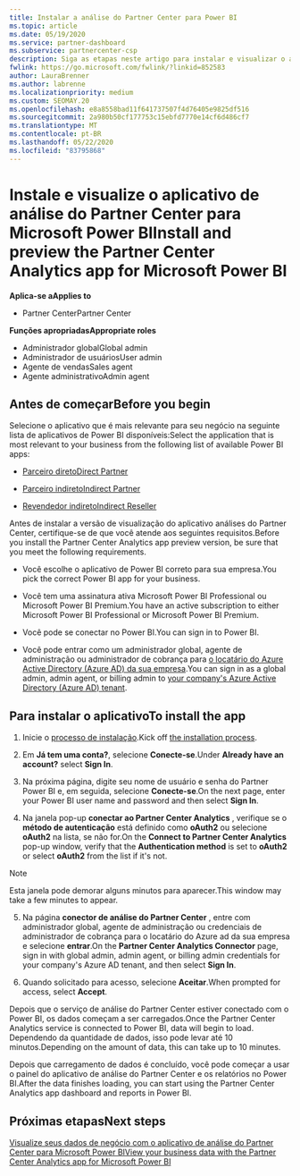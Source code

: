 ```yaml
---
title: Instalar a análise do Partner Center para Power BI
ms.topic: article
ms.date: 05/19/2020
ms.service: partner-dashboard
ms.subservice: partnercenter-csp
description: Siga as etapas neste artigo para instalar e visualizar o aplicativo de análise do Partner Center para Power BI (para parceiros diretos no CSP).
fwlink: https://go.microsoft.com/fwlink/?linkid=852583
author: LauraBrenner
ms.author: labrenne
ms.localizationpriority: medium
ms.custom: SEOMAY.20
ms.openlocfilehash: e8a8558bad11f641737507f4d76405e9825df516
ms.sourcegitcommit: 2a980b50cf177753c15ebfd7770e14cf6d486cf7
ms.translationtype: MT
ms.contentlocale: pt-BR
ms.lasthandoff: 05/22/2020
ms.locfileid: "83795868"
---
```

# <a name="install-and-preview-the-partner-center-analytics-app-for-microsoft-power-bi"></a><span data-ttu-id="877ea-103">Instale e visualize o aplicativo de análise do Partner Center para Microsoft Power BI</span><span class="sxs-lookup"><span data-stu-id="877ea-103">Install and preview the Partner Center Analytics app for Microsoft Power BI</span></span>

<span data-ttu-id="877ea-104">**Aplica-se a**</span><span class="sxs-lookup"><span data-stu-id="877ea-104">**Applies to**</span></span>

- <span data-ttu-id="877ea-105">Partner Center</span><span class="sxs-lookup"><span data-stu-id="877ea-105">Partner Center</span></span>

<span data-ttu-id="877ea-106">**Funções apropriadas**</span><span class="sxs-lookup"><span data-stu-id="877ea-106">**Appropriate roles**</span></span>
-   <span data-ttu-id="877ea-107">Administrador global</span><span class="sxs-lookup"><span data-stu-id="877ea-107">Global admin</span></span>
-   <span data-ttu-id="877ea-108">Administrador de usuários</span><span class="sxs-lookup"><span data-stu-id="877ea-108">User admin</span></span>
-   <span data-ttu-id="877ea-109">Agente de vendas</span><span class="sxs-lookup"><span data-stu-id="877ea-109">Sales agent</span></span>
-   <span data-ttu-id="877ea-110">Agente administrativo</span><span class="sxs-lookup"><span data-stu-id="877ea-110">Admin agent</span></span>

## <a name="before-you-begin"></a><span data-ttu-id="877ea-111">Antes de começar</span><span class="sxs-lookup"><span data-stu-id="877ea-111">Before you begin</span></span>

<span data-ttu-id="877ea-112">Selecione o aplicativo que é mais relevante para seu negócio na seguinte lista de aplicativos de Power BI disponíveis:</span><span class="sxs-lookup"><span data-stu-id="877ea-112">Select the application that is most relevant to your business from the following list of available Power BI apps:</span></span>
- [<span data-ttu-id="877ea-113">Parceiro direto</span><span class="sxs-lookup"><span data-stu-id="877ea-113">Direct Partner</span></span>](https://app.powerbi.com/groups/me/getdata/services/direct-providers-partner-analytics)

- [<span data-ttu-id="877ea-114">Parceiro indireto</span><span class="sxs-lookup"><span data-stu-id="877ea-114">Indirect Partner</span></span>](https://app.powerbi.com/groups/me/getdata/services/indirect-providers-partner-analytics)

- [<span data-ttu-id="877ea-115">Revendedor indireto</span><span class="sxs-lookup"><span data-stu-id="877ea-115">Indirect Reseller</span></span>](https://app.powerbi.com/groups/me/getdata/services/indirect-seller-partner-analytics)

<span data-ttu-id="877ea-116">Antes de instalar a versão de visualização do aplicativo análises do Partner Center, certifique-se de que você atende aos seguintes requisitos.</span><span class="sxs-lookup"><span data-stu-id="877ea-116">Before you install the Partner Center Analytics app preview version, be sure that you meet the following requirements.</span></span>

- <span data-ttu-id="877ea-117">Você escolhe o aplicativo de Power BI correto para sua empresa.</span><span class="sxs-lookup"><span data-stu-id="877ea-117">You pick the correct Power BI app for your business.</span></span>

- <span data-ttu-id="877ea-118">Você tem uma assinatura ativa Microsoft Power BI Professional ou Microsoft Power BI Premium.</span><span class="sxs-lookup"><span data-stu-id="877ea-118">You have an active subscription to either Microsoft Power BI Professional or Microsoft Power BI Premium.</span></span>

- <span data-ttu-id="877ea-119">Você pode se conectar no Power BI.</span><span class="sxs-lookup"><span data-stu-id="877ea-119">You can sign in to Power BI.</span></span>

- <span data-ttu-id="877ea-120">Você pode entrar como um administrador global, agente de administração ou administrador de cobrança para [o locatário do Azure Active Directory (Azure AD) da sua empresa](azure-active-directory-tenants-and-partner-center.md).</span><span class="sxs-lookup"><span data-stu-id="877ea-120">You can sign in as a global admin, admin agent, or billing admin to [your company's Azure Active Directory (Azure AD) tenant](azure-active-directory-tenants-and-partner-center.md).</span></span>

## <a name="to-install-the-app"></a><span data-ttu-id="877ea-121">Para instalar o aplicativo</span><span class="sxs-lookup"><span data-stu-id="877ea-121">To install the app</span></span>

1. <span data-ttu-id="877ea-122">Inicie o [processo de instalação](https://app.powerbi.com/getdata/services/partneranalytics?cpcode=PartnerCenterAnalytics&getDataForceConnect=true&alwaysPromptForContentProviderCreds=true).</span><span class="sxs-lookup"><span data-stu-id="877ea-122">Kick off [the installation process](https://app.powerbi.com/getdata/services/partneranalytics?cpcode=PartnerCenterAnalytics&getDataForceConnect=true&alwaysPromptForContentProviderCreds=true).</span></span>

2. <span data-ttu-id="877ea-123">Em **Já tem uma conta?**, selecione **Conecte-se**.</span><span class="sxs-lookup"><span data-stu-id="877ea-123">Under **Already have an account?** select **Sign In**.</span></span> 

3. <span data-ttu-id="877ea-124">Na próxima página, digite seu nome de usuário e senha do Partner Power BI e, em seguida, selecione **Conecte-se**.</span><span class="sxs-lookup"><span data-stu-id="877ea-124">On the next page, enter your Power BI user name and password and then select **Sign In**.</span></span> 

4. <span data-ttu-id="877ea-125">Na janela pop-up **conectar ao Partner Center Analytics** , verifique se o **método de autenticação** está definido como **oAuth2** ou selecione **oAuth2** na lista, se não for.</span><span class="sxs-lookup"><span data-stu-id="877ea-125">On the **Connect to Partner Center Analytics** pop-up window, verify that the **Authentication method** is set to **oAuth2** or select **oAuth2** from the list if it's not.</span></span> 

> [!NOTE]  
>  <span data-ttu-id="877ea-126">Esta janela pode demorar alguns minutos para aparecer.</span><span class="sxs-lookup"><span data-stu-id="877ea-126">This window may take a few minutes to appear.</span></span>

5. <span data-ttu-id="877ea-127">Na página **conector de análise do Partner Center** , entre com administrador global, agente de administração ou credenciais de administrador de cobrança para o locatário do Azure ad da sua empresa e selecione **entrar**.</span><span class="sxs-lookup"><span data-stu-id="877ea-127">On the **Partner Center Analytics Connector** page, sign in with global admin, admin agent, or billing admin credentials for your company's Azure AD tenant, and then select **Sign In**.</span></span>
 
6. <span data-ttu-id="877ea-128">Quando solicitado para acesso, selecione **Aceitar**.</span><span class="sxs-lookup"><span data-stu-id="877ea-128">When prompted for access, select **Accept**.</span></span> 

<span data-ttu-id="877ea-129">Depois que o serviço de análise do Partner Center estiver conectado com o Power BI, os dados começam a ser carregados.</span><span class="sxs-lookup"><span data-stu-id="877ea-129">Once the Partner Center Analytics service is connected to Power BI, data will begin to load.</span></span> <span data-ttu-id="877ea-130">Dependendo da quantidade de dados, isso pode levar até 10 minutos.</span><span class="sxs-lookup"><span data-stu-id="877ea-130">Depending on the amount of data, this can take up to 10 minutes.</span></span> 

<span data-ttu-id="877ea-131">Depois que carregamento de dados é concluído, você pode começar a usar o painel do aplicativo de análise do Partner Center e os relatórios no Power BI.</span><span class="sxs-lookup"><span data-stu-id="877ea-131">After the data finishes loading, you can start using the Partner Center Analytics app dashboard and reports in Power BI.</span></span>

## <a name="next-steps"></a><span data-ttu-id="877ea-132">Próximas etapas</span><span class="sxs-lookup"><span data-stu-id="877ea-132">Next steps</span></span>

[<span data-ttu-id="877ea-133">Visualize seus dados de negócio com o aplicativo de análise do Partner Center para Microsoft Power BI</span><span class="sxs-lookup"><span data-stu-id="877ea-133">View your business data with the Partner Center Analytics app for Microsoft Power BI</span></span>](power-bi-app-for-direct-partners-use.md)

